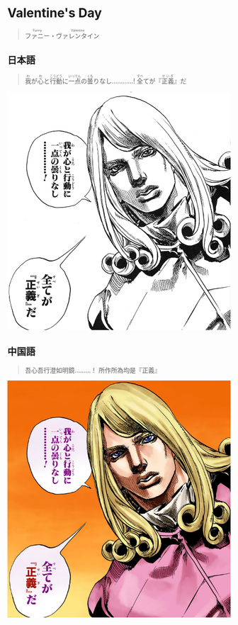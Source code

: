 # Valentine's Day

> <ruby>ファニー<rt>Funny</rt>・<rt></rt>ヴァレンタイン<rt>Valentine</rt></ruby>

## 日本語

> <ruby>我<rt>わ</rt>が<rt></rt>心<rt>わ</rt>と<rt></rt>行動<rt>こうどう</rt>に<rt></rt>一点<rt>いってん</rt>の<rt></rt>曇<rt>くも</rt>りなし…………!</ruby>
> <ruby>全<rt>すべ</rt>て<rt></rt>が『<rt></rt>正義<rt>せいぎ</rt>』だ</ruby>

![J23_030](.\img\2023-02-14-valentine\J23_030.jpg)

## 中国語
> 吾心吾行澄如明鏡………！
> 所作所為均是『正義』

![J23-p023](.\img\2023-02-14-valentine\J23-p023.jpg)